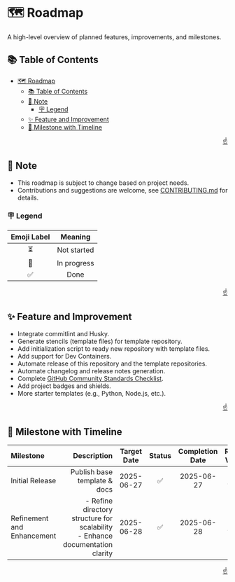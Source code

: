 <!-- markdownlint-disable MD033 MD041 -->

<a id="top"></a>

# 🗺️ Roadmap

A high-level overview of planned features, improvements, and milestones.

## 📚 Table of Contents

- [🗺️ Roadmap](#️-roadmap)
  - [📚 Table of Contents](#-table-of-contents)
  - [📝 Note](#-note)
    - [🪧 Legend](#-legend)
  - [✨ Feature and Improvement](#-feature-and-improvement)
  - [🎯 Milestone with Timeline](#-milestone-with-timeline)

<p align="right"><a href="#top">☝️</a></p>

## 📝 Note

- This roadmap is subject to change based on project needs.
- Contributions and suggestions are welcome, see [CONTRIBUTING.md](CONTRIBUTING.md) for details.

### 🪧 Legend

| **Emoji Label** | **Meaning** |
| :-------------: | :---------: |
|        ⏳        | Not started |
|        🔄        | In progress |
|        ✅        |    Done     |

<p align="right"><a href="#top">☝️</a></p>

## ✨ Feature and Improvement

- Integrate commitlint and Husky.
- Generate stencils (template files) for template repository.
- Add initialization script to ready new repository with template files.
- Add support for Dev Containers.
- Automate release of this repository and the template repositories.
- Automate changelog and release notes generation.
- Complete [GitHub Community Standards Checklist](https://github.com/imfsiddiqui/brepo/community).
- Add project badges and shields.
- More starter templates (e.g., Python, Node.js, etc.).

<p align="right"><a href="#top">☝️</a></p>

## 🎯 Milestone with Timeline

| **Milestone**              |                                                                 **Description** | **Target Date** | **Status** | **Completion Date** |                        **Release Version**                         |
| :------------------------- | ------------------------------------------------------------------------------: | :-------------: | :--------: | :-----------------: | :----------------------------------------------------------------: |
| Initial Release            |                                                    Publish base template & docs |   2025-06-27    |     ✅      |     2025-06-27      | [v0.0.0](https://github.com/imfsiddiqui/brepo/releases/tag/v0.0.0) |
| Refinement and Enhancement | - Refine directory structure for scalability<br>- Enhance documentation clarity |   2025-06-28    |     ✅      |     2025-06-28      | [v0.0.1](https://github.com/imfsiddiqui/brepo/releases/tag/v0.0.1) |

<p align="right"><a href="#top">☝️</a></p>
